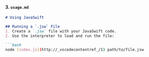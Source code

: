 
#### 3. **`usage.md`**
```markdown
# Using JavaSwift

## Running a `.jsw` File
1. Create a `.jsw` file with your JavaSwift code.
2. Use the interpreter to load and run the file:

```bash
node [index.js](http://_vscodecontentref_/1) path/to/file.jsw